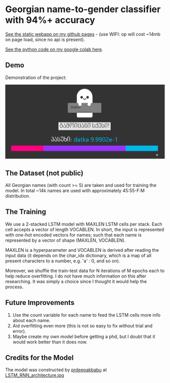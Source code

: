# Georgian name-to-gender classifier with 94%+ accuracy
[See the static webapp on my github pages](https://a1k28.github.io/name-to-gender-classifier/) - (use WIFI: op will cost ~14mb on page load, since no api is present).

[See the python code on my google colab here](https://colab.research.google.com/drive/1bj8WG2Wqngo7R_7G3RQW2tXz95RfA82D?usp=sharing).

## Demo
Demonstration of the project:

![](gender-classifier.png)

## The Dataset (not public)
All Georgian names (with count >= 5) are taken and used for training the model. 
In total ~14k names are used with approximately 45:55-F:M distribution.

## The Training
We use a 2-stacked LSTM model with MAXLEN LSTM cells per stack. Each cell accepts a vector of length VOCABLEN.
In short, the input is represented with one-hot encoded vectors for names; such that each name is represented by a vector of shape (MAXLEN, VOCABLEN).

MAXLEN is a hyperparameter and VOCABLEN is derived after reading the input data (it depends on the char_idx dictionary, which is a map of all present characters to a number, e.g. 'a' : 0, and so on).

Moreover, we shuffle the train-test data for N iterations of M epochs each to help reduce overfitting.
I do not have much information on this after researching. It was simply a choice since I thought it would help the process.

## Future Improvements
1. Use the count variable for each name to feed the LSTM cells more info about each name.
2. Aid overfitting even more (this is not so easy to fix without trial and error).
3. Maybe create my own model before getting a phd, but I doubt that it would work better than it does now.

## Credits for the Model
The model was constructed by [prdeepakbabu](https://github.com/prdeepakbabu) at [LSTM_RNN_architecture.jpg](https://github.com/prdeepakbabu/Python/blob/master/Deep%20learning%20gender/LSTM_RNN_architecture.jpg)
